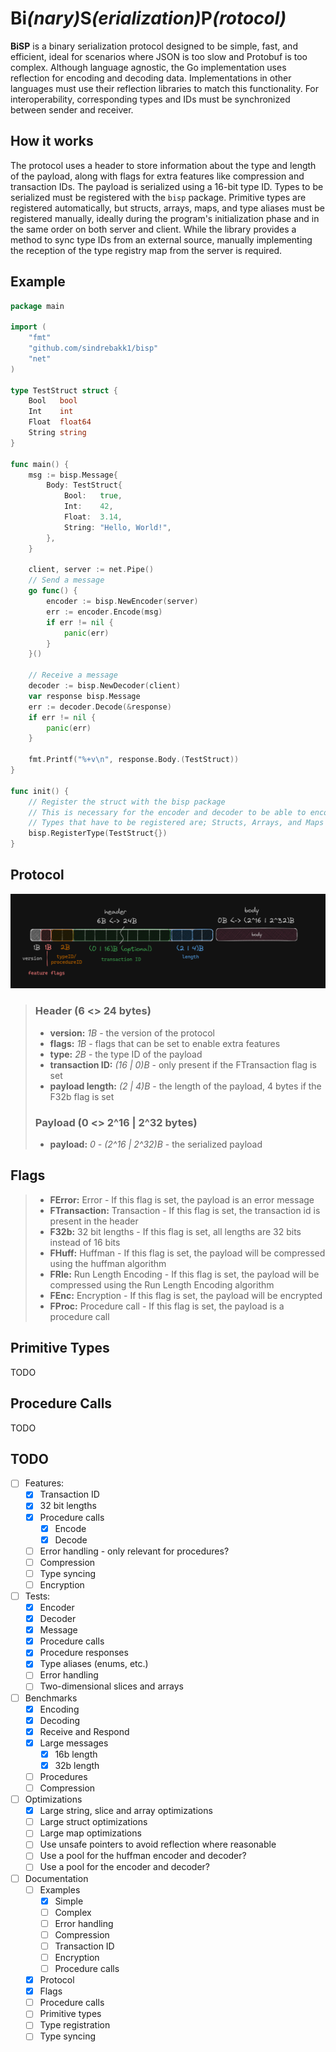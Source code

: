 # __Bi__*(nary)*__S__*(erialization)*__P__*(rotocol)*


**BiSP** is a binary serialization protocol designed to be simple, fast, and efficient, ideal for scenarios where
JSON is too slow and Protobuf is too complex. Although language agnostic, the Go implementation uses reflection for
encoding and decoding data. Implementations in other languages must use their reflection libraries to match this
functionality. For interoperability, corresponding types and IDs must be synchronized between sender and receiver.

## How it works

The protocol uses a header to store information about the type and length of the payload, along with flags for extra
features like compression and transaction IDs. The payload is serialized using a 16-bit type ID. Types to be serialized
must be registered with the `bisp` package. Primitive types are registered automatically, but structs, arrays, maps, and
type aliases must be registered manually, ideally during the program's initialization phase and in the same order on
both server and client. While the library provides a method to sync type IDs from an external source, manually
implementing the reception of the type registry map from the server is required.

## Example

```go
package main

import (
	"fmt"
	"github.com/sindrebakk1/bisp"
	"net"
)

type TestStruct struct {
    Bool   bool
    Int    int
    Float  float64
    String string
}

func main() {
	msg := bisp.Message{
		Body: TestStruct{
			Bool:   true,
			Int:    42,
			Float:  3.14,
			String: "Hello, World!",
		},
	}

	client, server := net.Pipe() 
	// Send a message
	go func() {
		encoder := bisp.NewEncoder(server)
		err := encoder.Encode(msg)
		if err != nil {
			panic(err)
		}
	}()
	
	// Receive a message
	decoder := bisp.NewDecoder(client)
	var response bisp.Message
	err := decoder.Decode(&response)
	if err != nil {
		panic(err)
	}

	fmt.Printf("%+v\n", response.Body.(TestStruct))
}

func init() {
	// Register the struct with the bisp package
	// This is necessary for the encoder and decoder to be able to encode and decode the struct
	// Types that have to be registered are; Structs, Arrays, and Maps as well as any type aliases such as enums
	bisp.RegisterType(TestStruct{})
}
```

## Protocol
![img.png](_img/img.png)
> ### Header (6 <> 24 bytes)
> - **version:** _1B_ - the version of the protocol
> - **flags:** _1B_ - flags that can be set to enable extra features
> - **type:** _2B_ - the type ID of the payload
> - **transaction ID:** _(16 | 0)B_ - only present if the FTransaction flag is set
> - **payload length:** _(2 | 4)B_ - the length of the payload, 4 bytes if the F32b flag is set
> ### Payload (0 <> 2^16 | 2^32 bytes)
> - **payload:** _0 - (2^16 | 2^32)B_ - the serialized payload

## Flags
> - **FError:** Error - If this flag is set, the payload is an error message
> - **FTransaction:** Transaction - If this flag is set, the transaction id is present in the header
> - **F32b:** 32 bit lengths - If this flag is set, all lengths are 32 bits instead of 16 bits
> - **FHuff:** Huffman - If this flag is set, the payload will be compressed using the huffman algorithm
> - **FRle:** Run Length Encoding - If this flag is set, the payload will be compressed using the Run Length Encoding algorithm
> - **FEnc:** Encryption - If this flag is set, the payload will be encrypted
> - **FProc:** Procedure call - If this flag is set, the payload is a procedure call

## Primitive Types
TODO

## Procedure Calls
TODO

## TODO
- [ ] Features:
  - [X] Transaction ID
  - [X] 32 bit lengths
  - [X] Procedure calls
    - [X] Encode
    - [X] Decode
  - [ ] Error handling - only relevant for procedures?
  - [ ] Compression
  - [ ] Type syncing
  - [ ] Encryption
- [ ] Tests:
  - [x] Encoder
  - [x] Decoder
  - [x] Message
  - [x] Procedure calls
  - [x] Procedure responses
  - [X] Type aliases (enums, etc.)
  - [ ] Error handling
  - [ ] Two-dimensional slices and arrays
- [ ] Benchmarks
  - [X] Encoding
  - [X] Decoding
  - [X] Receive and Respond
  - [X] Large messages
    - [X] 16b length
    - [X] 32b length
  - [ ] Procedures
  - [ ] Compression
- [ ] Optimizations
  - [X] Large string, slice and array optimizations
  - [ ] Large struct optimizations
  - [ ] Large map optimizations
  - [ ] Use unsafe pointers to avoid reflection where reasonable
  - [ ] Use a pool for the huffman encoder and decoder?
  - [ ] Use a pool for the encoder and decoder?
- [ ] Documentation
  - [ ] Examples
    - [X] Simple
    - [ ] Complex
    - [ ] Error handling
    - [ ] Compression
    - [ ] Transaction ID
    - [ ] Encryption
    - [ ] Procedure calls
  - [X] Protocol
  - [X] Flags
  - [ ] Procedure calls
  - [ ] Primitive types
  - [ ] Type registration
  - [ ] Type syncing
